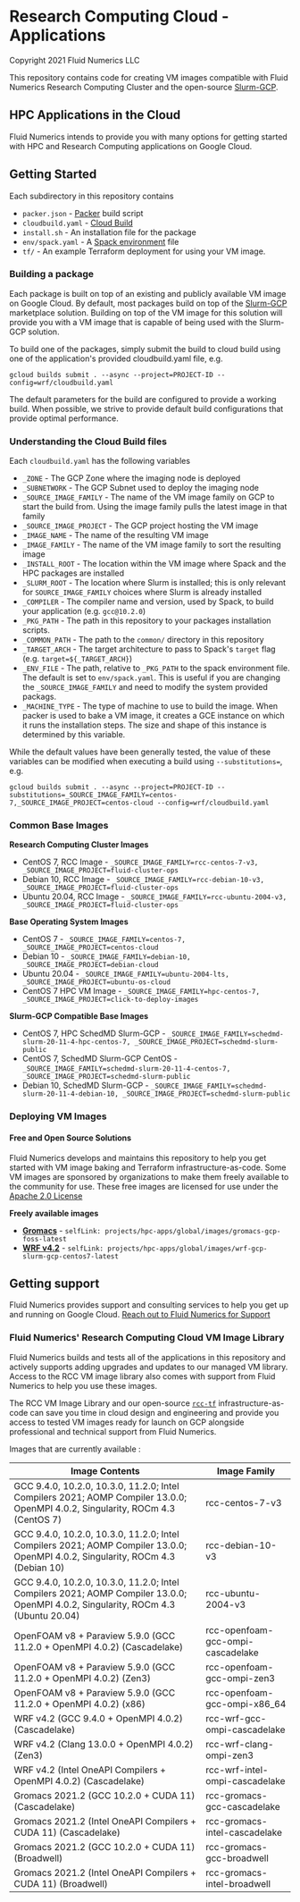 # Research Computing Cloud - Applications
Copyright 2021 Fluid Numerics LLC

This repository contains code for creating VM images compatible with Fluid Numerics Research Computing Cluster and the open-source [Slurm-GCP](https://github.com/schedmd/slurm-gcp).


## HPC Applications in the Cloud
Fluid Numerics intends to provide you with many options for getting started with HPC and Research Computing applications on Google Cloud.



## Getting Started
Each subdirectory in this repository contains
* `packer.json` - [Packer](https://packer.io) build script
* `cloudbuild.yaml` - [Cloud Build](https://cloud.google.com/build)
* `install.sh` - An installation file for the package
* `env/spack.yaml` - A [Spack environment](https://spack.readthedocs.io/en/latest/environments.html) file
* `tf/` - An example Terraform deployment for using your VM image.

### Building a package
Each package is built on top of an existing and publicly available VM image on Google Cloud. By default, most packages build on top of the [Slurm-GCP](https://console.cloud.google.com/marketplace/product/schedmd-slurm-public/schedmd-slurm-gcp) marketplace solution. Building on top of the VM image for this solution will provide you with a VM image that is capable of being used with the Slurm-GCP solution.

To build one of the packages, simply submit the build to cloud build using one of the application's provided cloudbuild.yaml file, e.g.

```
gcloud builds submit . --async --project=PROJECT-ID --config=wrf/cloudbuild.yaml
```
The default parameters for the build are configured to provide a working build. When possible, we strive to provide default build configurations that provide optimal performance.

### Understanding the Cloud Build files
Each `cloudbuild.yaml` has the following variables

* `_ZONE` -  The GCP Zone where the imaging node is deployed
* `_SUBNETWORK` - The GCP Subnet used to deploy the imaging node
* `_SOURCE_IMAGE_FAMILY` - The name of the VM image family on GCP to start the build from. Using the image family pulls the latest image in that family
* `_SOURCE_IMAGE_PROJECT` - The GCP project hosting the VM image
* `_IMAGE_NAME` - The name of the resulting VM image
* `_IMAGE_FAMILY` - The name of the VM image family to sort the resulting image
* `_INSTALL_ROOT` - The location within the VM image where Spack and the HPC packages are installed
* `_SLURM_ROOT` - The location where Slurm is installed; this is only relevant for `SOURCE_IMAGE_FAMILY` choices where Slurm is already installed
* `_COMPILER` - The compiler name and version, used by Spack, to build your application (e.g. `gcc@10.2.0`)
* `_PKG_PATH` - The path in this repository to your packages installation scripts.
* `_COMMON_PATH` - The path to the `common/` directory in this repository
* `_TARGET_ARCH` - The target architecture to pass to Spack's `target` flag (e.g. `target=${_TARGET_ARCH}`)
* `_ENV_FILE` - The path, relative to `_PKG_PATH` to the spack environment file. The default is set to `env/spack.yaml`. This is useful if you are changing the `_SOURCE_IMAGE_FAMILY` and need to modify the system provided packags.
* `_MACHINE_TYPE` - The type of machine to use to build the image. When packer is used to bake a VM image, it creates a GCE instance on which it runs the installation steps. The size and shape of this instance is determined by this variable.


While the default values have been generally tested, the value of these variables can be modified when executing a build using `--substitutions=`, e.g.
```
gcloud builds submit . --async --project=PROJECT-ID --substitutions=_SOURCE_IMAGE_FAMILY=centos-7,_SOURCE_IMAGE_PROJECT=centos-cloud --config=wrf/cloudbuild.yaml
```

### Common Base Images

**Research Computing Cluster Images**
* CentOS 7, RCC Image - `_SOURCE_IMAGE_FAMILY=rcc-centos-7-v3, _SOURCE_IMAGE_PROJECT=fluid-cluster-ops`
* Debian 10, RCC Image - `_SOURCE_IMAGE_FAMILY=rcc-debian-10-v3, _SOURCE_IMAGE_PROJECT=fluid-cluster-ops`
* Ubuntu 20.04, RCC Image - `_SOURCE_IMAGE_FAMILY=rcc-ubuntu-2004-v3, _SOURCE_IMAGE_PROJECT=fluid-cluster-ops`

**Base Operating System Images**
* CentOS 7 - `_SOURCE_IMAGE_FAMILY=centos-7, _SOURCE_IMAGE_PROJECT=centos-cloud`
* Debian 10 - `_SOURCE_IMAGE_FAMILY=debian-10, _SOURCE_IMAGE_PROJECT=debian-cloud`
* Ubuntu 20.04 - `_SOURCE_IMAGE_FAMILY=ubuntu-2004-lts, _SOURCE_IMAGE_PROJECT=ubuntu-os-cloud`
* CentOS 7 HPC VM Image - `_SOURCE_IMAGE_FAMILY=hpc-centos-7, _SOURCE_IMAGE_PROJECT=click-to-deploy-images`

**Slurm-GCP Compatible Base Images**
* CentOS 7, HPC SchedMD Slurm-GCP - `_SOURCE_IMAGE_FAMILY=schedmd-slurm-20-11-4-hpc-centos-7, _SOURCE_IMAGE_PROJECT=schedmd-slurm-public`
* CentOS 7, SchedMD Slurm-GCP CentOS - `_SOURCE_IMAGE_FAMILY=schedmd-slurm-20-11-4-centos-7, _SOURCE_IMAGE_PROJECT=schedmd-slurm-public`
* Debian 10, SchedMD Slurm-GCP - `_SOURCE_IMAGE_FAMILY=schedmd-slurm-20-11-4-debian-10, _SOURCE_IMAGE_PROJECT=schedmd-slurm-public`


### Deploying VM Images

#### Free and Open Source Solutions
Fluid Numerics develops and maintains this repository to help you get started with VM image baking and Terraform infrastructure-as-code. 
Some VM images are sponsored by organizations to make them freely available to the community for use. These free images are licensed for use under the [Apache 2.0 License](./LICENSE)

**Freely available images**
* [**Gromacs**](./gromacs/tf/slurm) - `selfLink: projects/hpc-apps/global/images/gromacs-gcp-foss-latest`
* [**WRF v4.2**](./wrf/tf/slurm) - `selfLink: projects/hpc-apps/global/images/wrf-gcp-slurm-gcp-centos7-latest`


## Getting support
Fluid Numerics provides support and consulting services to help you get up and running on Google Cloud. [Reach out to Fluid Numerics for Support](https://help.fluidnumerics.com/support)

### Fluid Numerics' Research Computing Cloud VM Image Library
Fluid Numerics builds and tests all of the applications in this repository and actively supports adding upgrades and updates to our managed VM library. Access to the RCC VM image library also comes with support from Fluid Numerics to help you use these images. 

The RCC VM Image Library and our open-source [`rcc-tf`](https://github.com/FluidNumerics/rcc-tf) infrastructure-as-code can save you time in cloud design and engineering and provide you access to tested VM images ready for launch on GCP alongside professional and technical support from Fluid Numerics.


Images that are currently available :

Image Contents | Image Family
-------------- | ------------
GCC 9.4.0, 10.2.0, 10.3.0, 11.2.0; Intel Compilers 2021; AOMP Compiler 13.0.0; OpenMPI 4.0.2, Singularity, ROCm 4.3 (CentOS 7) | rcc-centos-7-v3 
GCC 9.4.0, 10.2.0, 10.3.0, 11.2.0; Intel Compilers 2021; AOMP Compiler 13.0.0; OpenMPI 4.0.2, Singularity, ROCm 4.3 (Debian 10) | rcc-debian-10-v3 
GCC 9.4.0, 10.2.0, 10.3.0, 11.2.0; Intel Compilers 2021; AOMP Compiler 13.0.0; OpenMPI 4.0.2, Singularity, ROCm 4.3 (Ubuntu 20.04) | rcc-ubuntu-2004-v3 
OpenFOAM v8 + Paraview 5.9.0 (GCC 11.2.0 + OpenMPI 4.0.2) (Cascadelake) | rcc-openfoam-gcc-ompi-cascadelake
OpenFOAM v8 + Paraview 5.9.0 (GCC 11.2.0 + OpenMPI 4.0.2) (Zen3) | rcc-openfoam-gcc-ompi-zen3
OpenFOAM v8 + Paraview 5.9.0 (GCC 11.2.0 + OpenMPI 4.0.2) (x86) | rcc-openfoam-gcc-ompi-x86_64
WRF v4.2 (GCC 9.4.0 + OpenMPI 4.0.2) (Cascadelake)| rcc-wrf-gcc-ompi-cascadelake
WRF v4.2 (Clang 13.0.0 + OpenMPI 4.0.2) (Zen3)| rcc-wrf-clang-ompi-zen3
WRF v4.2 (Intel OneAPI Compilers + OpenMPI 4.0.2) (Cascadelake) | rcc-wrf-intel-ompi-cascadelake
Gromacs 2021.2 (GCC 10.2.0 + CUDA 11) (Cascadelake) | rcc-gromacs-gcc-cascadelake
Gromacs 2021.2 (Intel OneAPI Compilers + CUDA 11) (Cascadelake) | rcc-gromacs-intel-cascadelake
Gromacs 2021.2 (GCC 10.2.0 + CUDA 11) (Broadwell) | rcc-gromacs-gcc-broadwell
Gromacs 2021.2 (Intel OneAPI Compilers + CUDA 11) (Broadwell) | rcc-gromacs-intel-broadwell

